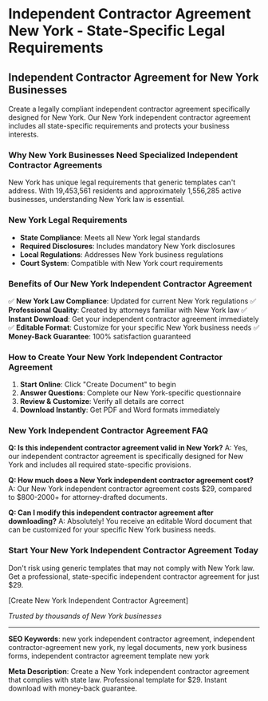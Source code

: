 # Independent Contractor Agreement New York - State-Specific Legal Requirements

## Independent Contractor Agreement for New York Businesses

Create a legally compliant independent contractor agreement specifically designed for New York. Our New York independent contractor agreement includes all state-specific requirements and protects your business interests.

### Why New York Businesses Need Specialized Independent Contractor Agreements

New York has unique legal requirements that generic templates can't address. With 19,453,561 residents and approximately 1,556,285 active businesses, understanding New York law is essential.

### New York Legal Requirements

- **State Compliance**: Meets all New York legal standards
- **Required Disclosures**: Includes mandatory New York disclosures
- **Local Regulations**: Addresses New York business regulations
- **Court System**: Compatible with New York court requirements

### Benefits of Our New York Independent Contractor Agreement

✅ **New York Law Compliance**: Updated for current New York regulations
✅ **Professional Quality**: Created by attorneys familiar with New York law
✅ **Instant Download**: Get your independent contractor agreement immediately
✅ **Editable Format**: Customize for your specific New York business needs
✅ **Money-Back Guarantee**: 100% satisfaction guaranteed

### How to Create Your New York Independent Contractor Agreement

1. **Start Online**: Click "Create Document" to begin
2. **Answer Questions**: Complete our New York-specific questionnaire
3. **Review & Customize**: Verify all details are correct
4. **Download Instantly**: Get PDF and Word formats immediately

### New York Independent Contractor Agreement FAQ

**Q: Is this independent contractor agreement valid in New York?**
A: Yes, our independent contractor agreement is specifically designed for New York and includes all required state-specific provisions.

**Q: How much does a New York independent contractor agreement cost?**
A: Our New York independent contractor agreement costs $29, compared to $800-2000+ for attorney-drafted documents.

**Q: Can I modify this independent contractor agreement after downloading?**
A: Absolutely! You receive an editable Word document that can be customized for your specific New York business needs.

### Start Your New York Independent Contractor Agreement Today

Don't risk using generic templates that may not comply with New York law. Get a professional, state-specific independent contractor agreement for just $29.

[Create New York Independent Contractor Agreement]

_Trusted by thousands of New York businesses_

---

**SEO Keywords**: new york independent contractor agreement, independent contractor-agreement new york, ny legal documents, new york business forms, independent contractor agreement template new york

**Meta Description**: Create a New York independent contractor agreement that complies with state law. Professional template for $29. Instant download with money-back guarantee.
